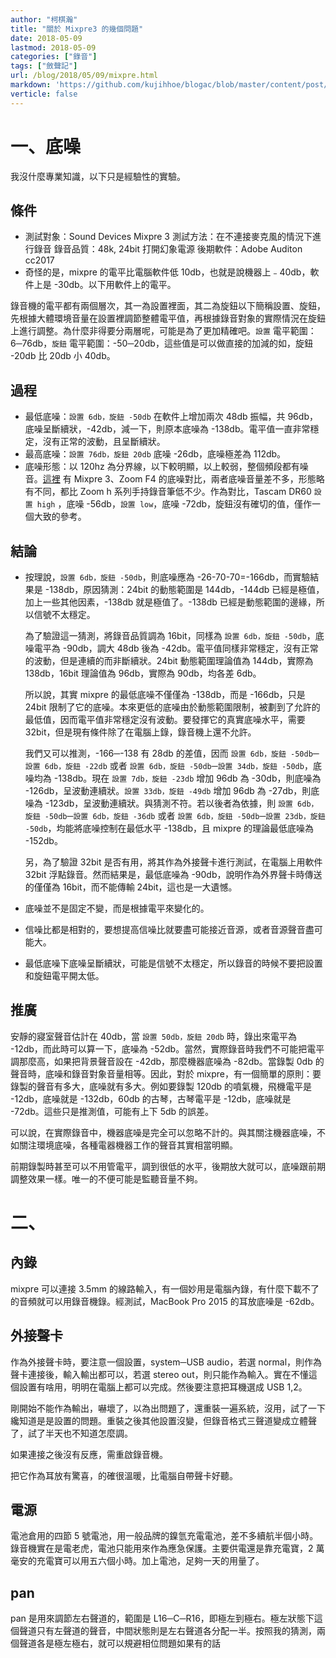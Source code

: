 ```yaml
---
author: "柯棋瀚"
title: "關於 Mixpre3 的幾個問題"
date: 2018-05-09
lastmod: 2018-05-09
categories: ["錄音"]
tags: ["斂聲記"]
url: /blog/2018/05/09/mixpre.html
markdown: 'https://github.com/kujihhoe/blogac/blob/master/content/post/2018-05-09-mixpre.md'
verticle: false
---
```

<!--more-->

# 一、底噪

我沒什麼專業知識，以下只是經驗性的實驗。

## 條件

- 測試對象：Sound Devices Mixpre 3
  測試方法：在不連接麥克風的情況下進行錄音
  錄音品質：48k, 24bit
  打開幻象電源
  後期軟件：Adobe Auditon cc2017
- 奇怪的是，mixpre 的電平比電腦軟件低 10db，也就是說機器上﹣40db，軟件上是 -30db。以下用軟件上的電平。

錄音機的電平都有兩個層次，其一為設置裡面，其二為旋鈕<n1>以下簡稱設置、旋鈕</n1>，先根據大體環境音量在設置裡調節整體電平值，再根據錄音對象的實際情況在旋鈕上進行調整。為什麼非得要分兩層呢，可能是為了更加精確吧。`設置` 電平範圍：6─76db，`旋鈕` 電平範圍：-50─20db，這些值是可以做直接的加減的<n1>如，旋鈕 -20db 比 20db 小 40db</n1>。

## 過程

- 最低底噪：`設置 6db，旋鈕 -50db` 在軟件上增加兩次 48db 振幅，共 96db，底噪呈斷續狀，-42db，減一下，則原本底噪為 -138db。電平值一直非常穩定，沒有正常的波動，且呈斷續狀。
- 最高底噪：`設置 76db，旋鈕 20db` 底噪 -26db，底噪極差為 112db。
- 底噪形態：以 120hz 為分界線，以下較明顯，以上較弱，整個頻段都有噪音。[這裡](https://www.youtube.com/watch?reload=9&v=lei4-bA3Pzk) 有 Mixpre 3、Zoom F4 的底噪對比，兩者底噪音量差不多，形態略有不同，都比 Zoom h 系列手持錄音筆低不少。作為對比，Tascam DR60 `設置 high` ，底噪 -56db，`設置 low`，底噪 -72db，旋鈕沒有確切的值，僅作一個大致的參考。

## 結論

- 按理說，`設置 6db，旋鈕 -50db`，則底噪應為 -26-70-70=-166db，而實驗結果是 -138db，原因猜測：24bit 的動態範圍是 144db，-144db 已經是極值，加上一些其他因素，-138db 就是極值了。-138db 已經是動態範圍的邊緣，所以信號不太穩定。

  為了驗證這一猜測，將錄音品質調為 16bit，同樣為 `設置 6db，旋鈕 -50db`，底噪電平為 -90db，調大 48db 後為 -42db。電平值同樣非常穩定，沒有正常的波動，但是連續的而非斷續狀。24bit 動態範圍理論值為 144db，實際為 138db，16bit 理論值為 96db，實際為 90db，均各差 6db。

  所以說，其實 mixpre 的最低底噪不僅僅為 -138db，而是 -166db，只是 24bit 限制了它的底噪。本來更低的底噪由於動態範圍限制，被劃到了允許的最低值，因而電平值非常穩定沒有波動。要發揮它的真實底噪水平，需要 32bit，但是現有條件除了在電腦上錄，錄音機上還不允許。

  我們又可以推測，-166─-138 有 28db 的差值，因而 `設置 6db，旋鈕 -50db`─`設置 6db，旋鈕 -22db` 或者 `設置 6db，旋鈕 -50db`─`設置 34db，旋鈕 -50db`，底噪均為 -138db。現在 `設置 7db，旋鈕 -23db` 增加 96db 為 -30db，則底噪為 -126db，呈波動連續狀。`設置 33db，旋鈕 -49db` 增加 96db 為 -27db，則底噪為 -123db，呈波動連續狀。與猜測不符。若以後者為依據，則 `設置 6db，旋鈕 -50db`─`設置 6db，旋鈕 -36db` 或者 `設置 6db，旋鈕 -50db`─`設置 23db，旋鈕 -50db`，均能將底噪控制在最低水平 -138db，且 mixpre 的理論最低底噪為 -152db。

  另，為了驗證 32bit 是否有用，將其作為外接聲卡進行測試，在電腦上用軟件 32bit 浮點錄音。然而結果是，最低底噪為 -90db，說明作為外界聲卡時傳送的僅僅為 16bit，而不能傳輸 24bit，這也是一大遺憾。

- 底噪並不是固定不變，而是根據電平來變化的。

- 信噪比都是相對的，要想提高信噪比就要盡可能接近音源，或者音源聲音盡可能大。

- 最低底噪下底噪呈斷續狀，可能是信號不太穩定，所以錄音的時候不要把設置和旋鈕電平開太低。

## 推廣

安靜的寢室聲音估計在 40db，當 `設置 50db，旋鈕 20db` 時，錄出來電平為 -12db，而此時可以算一下，底噪為 -52db。當然，實際錄音時我們不可能把電平調那麼高，如果把背景聲音設在 -42db，那麼機器底噪為 -82db。當錄製 0db 的聲音時，底噪和錄音對象音量相等。因此，對於 mixpre，有一個簡單的原則：要錄製的聲音有多大，底噪就有多大。例如要錄製 120db 的噴氣機，飛機電平是 -12db，底噪就是 -132db，60db 的古琴，古琴電平是 -12db，底噪就是 -72db。這些只是推測值，可能有上下 5db 的誤差。

可以說，在實際錄音中，機器底噪是完全可以忽略不計的。與其關注機器底噪，不如關注環境底噪，各種電器機器工作的聲音其實相當明顯。

前期錄製時甚至可以不用管電平，調到很低的水平，後期放大就可以，底噪跟前期調整效果一樣。唯一的不便可能是監聽音量不夠。

# 二、

## 內錄

mixpre 可以連接 3.5mm 的線路輸入，有一個妙用是電腦內錄，有什麼下載不了的音頻就可以用錄音機錄。經測試，MacBook Pro 2015 的耳放底噪是 -62db。

## 外接聲卡

作為外接聲卡時，要注意一個設置，system─USB audio，若選 normal，則作為聲卡連接後，輸入輸出都可以，若選 stereo out，則只能作為輸入。實在不懂這個設置有啥用，明明在電腦上都可以完成。然後要注意把耳機選成 USB 1,2。

剛開始不能作為輸出，嚇壞了，以為出問題了，還重裝一遍系統，沒用，試了一下纔知道是是設置的問題。重裝之後其他設置沒變，但錄音格式三聲道變成立體聲了，試了半天也不知道怎麼調。

如果連接之後沒有反應，需重啟錄音機。

把它作為耳放有驚喜，的確很溫暖，比電腦自帶聲卡好聽。

## 電源

電池倉用的四節 5 號電池，用一般品牌的鎳氫充電電池，差不多續航半個小時。錄音機實在是電老虎，電池只能用來作為應急保護。主要供電還是靠充電寶，2 萬毫安的充電寶可以用五六個小時。加上電池，足夠一天的用量了。

## pan

pan 是用來調節左右聲道的，範圍是 L16─C─R16，即極左到極右。極左狀態下這個聲道只有左聲道的聲音，中間狀態則是左右聲道各分配一半。按照我的猜測，兩個聲道各是極左極右，就可以規避相位問題<n1>如果有的話</n1>
